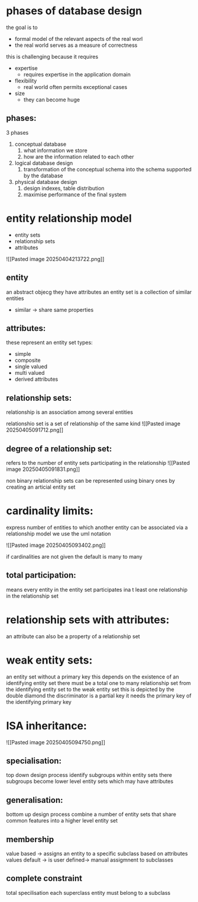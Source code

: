 # phases of database design
the goal is to 
- formal model of the relevant aspects of the real worl
- the real world serves as a measure of correctness

this is challenging because it requires 
- expertise
	- requires expertise in the application domain
- flexibility 
	- real world often permits exceptional cases 
- size 
	- they can become huge

## phases:
3 phases
1. conceptual database
	1. what information we store
	2. how are the information related to each other
2. logical database design
	1. transformation of the conceptual schema into the schema supported by the database
3. physical database design
	1. design indexes, table distribution 
	2. maximise performance of the final system

# entity relationship model 
- entity sets 
- relationship sets
- attributes

![[Pasted image 20250404213722.png]]

## entity 
an abstract objecg
they have attributes
an entity set is a collection of similar entities 
- similar -> share same properties


## attributes:
these represent an entity set 
types:
- simple
- composite
- single valued
- multi valued
- derived attributes

## relationship sets:
relationship is an association among several entities

relationshio set is a set of relationship of the same kind 
![[Pasted image 20250405091712.png]]

## degree of a relationship set:
refers to the number of entity sets participating in the relationship 
![[Pasted image 20250405091831.png]]

non binary relationship sets can be represented using binary ones by creating an articial entity set


# cardinality limits:
express number of entities to which another entity can be associated via a relationship model 
we use the uml notation

![[Pasted image 20250405093402.png]]

if cardinalities are not given the default is many to many

## total participation:
means every entity in the entity set participates ina t least one relationship in the relationship set



# relationship sets with attributes:
an attribute can also be a property of a relationship set

# weak entity sets:
 an entity set without a primary key 
 this depends on the existence of an identifying entity set
 there must be a total one to many relationship set from the identifying entity set to the weak entity set 
 this is depicted by the double diamond
the discriminator is a partial key 
it needs the primary key of the identifying primary key


# ISA inheritance:
![[Pasted image 20250405094750.png]]

## specialisation:
top down design process
identify subgroups within entity sets
there subgroups become lower level entity sets which may have attributes 

## generalisation:
 bottom up design process
 combine a number of entity sets that share common features into a higher level entity set

## membership 
value based -> assigns an entity to a specific subclass based on attributes values
default -> is user defined-> manual assigmnent to subclasses


## complete constraint
total specilisation 
each superclass entity must belong to a subclass
